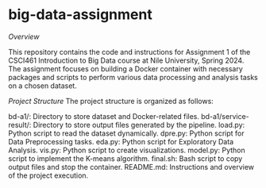 # big-data-assignment
*Overview*

This repository contains the code and instructions for Assignment 1 of the CSCI461 Introduction to Big Data course at Nile University, Spring 2024. The assignment focuses on building a Docker container with necessary packages and scripts to perform various data processing and analysis tasks on a chosen dataset.

*Project Structure*
The project structure is organized as follows:


bd-a1/: Directory to store dataset and Docker-related files.
bd-a1/service-result/: Directory to store output files generated by the pipeline.
load.py: Python script to read the dataset dynamically.
dpre.py: Python script for Data Preprocessing tasks.
eda.py: Python script for Exploratory Data Analysis.
vis.py: Python script to create visualizations.
model.py: Python script to implement the K-means algorithm.
final.sh: Bash script to copy output files and stop the container.
README.md: Instructions and overview of the project execution.
